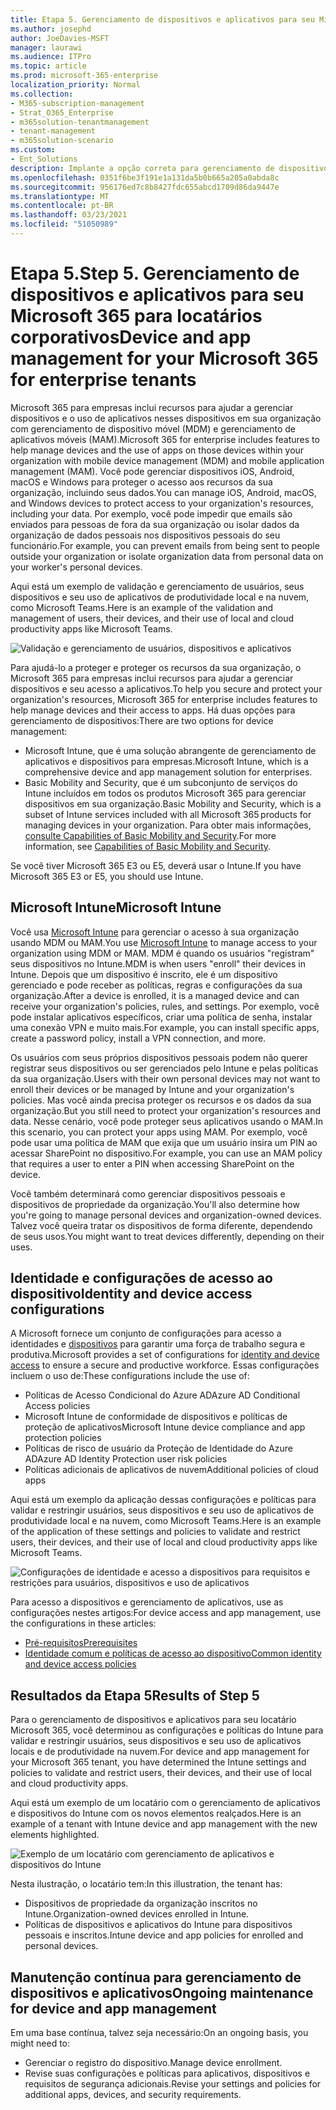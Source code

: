 ```yaml
---
title: Etapa 5. Gerenciamento de dispositivos e aplicativos para seu Microsoft 365 para locatários corporativos
ms.author: josephd
author: JoeDavies-MSFT
manager: laurawi
ms.audience: ITPro
ms.topic: article
ms.prod: microsoft-365-enterprise
localization_priority: Normal
ms.collection:
- M365-subscription-management
- Strat_O365_Enterprise
- m365solution-tenantmanagement
- tenant-management
- m365solution-scenario
ms.custom:
- Ent_Solutions
description: Implante a opção correta para gerenciamento de dispositivos e aplicativos para seus Microsoft 365 locatários.
ms.openlocfilehash: 0351f6be3f191e1a131da5b0b665a205a0abda8c
ms.sourcegitcommit: 956176ed7c8b8427fdc655abcd1709d86da9447e
ms.translationtype: MT
ms.contentlocale: pt-BR
ms.lasthandoff: 03/23/2021
ms.locfileid: "51050989"
---
```

# <a name="step-5-device-and-app-management-for-your-microsoft-365-for-enterprise-tenants"></a><span data-ttu-id="742f0-104">Etapa 5.</span><span class="sxs-lookup"><span data-stu-id="742f0-104">Step 5.</span></span> <span data-ttu-id="742f0-105">Gerenciamento de dispositivos e aplicativos para seu Microsoft 365 para locatários corporativos</span><span class="sxs-lookup"><span data-stu-id="742f0-105">Device and app management for your Microsoft 365 for enterprise tenants</span></span>

<span data-ttu-id="742f0-106">Microsoft 365 para empresas inclui recursos para ajudar a gerenciar dispositivos e o uso de aplicativos nesses dispositivos em sua organização com gerenciamento de dispositivo móvel (MDM) e gerenciamento de aplicativos móveis (MAM).</span><span class="sxs-lookup"><span data-stu-id="742f0-106">Microsoft 365 for enterprise includes features to help manage devices and the use of apps on those devices within your organization with mobile device management (MDM) and mobile application management (MAM).</span></span> <span data-ttu-id="742f0-107">Você pode gerenciar dispositivos iOS, Android, macOS e Windows para proteger o acesso aos recursos da sua organização, incluindo seus dados.</span><span class="sxs-lookup"><span data-stu-id="742f0-107">You can manage iOS, Android, macOS, and Windows devices to protect access to your organization's resources, including your data.</span></span> <span data-ttu-id="742f0-108">Por exemplo, você pode impedir que emails são enviados para pessoas de fora da sua organização ou isolar dados da organização de dados pessoais nos dispositivos pessoais do seu funcionário.</span><span class="sxs-lookup"><span data-stu-id="742f0-108">For example, you can prevent emails from being sent to people outside your organization or isolate organization data from personal data on your worker's personal devices.</span></span>

<span data-ttu-id="742f0-109">Aqui está um exemplo de validação e gerenciamento de usuários, seus dispositivos e seu uso de aplicativos de produtividade local e na nuvem, como Microsoft Teams.</span><span class="sxs-lookup"><span data-stu-id="742f0-109">Here is an example of the validation and management of users, their devices, and their use of local and cloud productivity apps like Microsoft Teams.</span></span>

![Validação e gerenciamento de usuários, dispositivos e aplicativos](../media/tenant-management-overview/tenant-management-device-app-mgmt.png)

<span data-ttu-id="742f0-111">Para ajudá-lo a proteger e proteger os recursos da sua organização, o Microsoft 365 para empresas inclui recursos para ajudar a gerenciar dispositivos e seu acesso a aplicativos.</span><span class="sxs-lookup"><span data-stu-id="742f0-111">To help you secure and protect your organization's resources, Microsoft 365 for enterprise includes features to help manage devices and their access to apps.</span></span> <span data-ttu-id="742f0-112">Há duas opções para gerenciamento de dispositivos:</span><span class="sxs-lookup"><span data-stu-id="742f0-112">There are two options for device management:</span></span>

- <span data-ttu-id="742f0-113">Microsoft Intune, que é uma solução abrangente de gerenciamento de aplicativos e dispositivos para empresas.</span><span class="sxs-lookup"><span data-stu-id="742f0-113">Microsoft Intune, which is a comprehensive device and app management solution for enterprises.</span></span>
- <span data-ttu-id="742f0-114">Basic Mobility and Security, que é um subconjunto de serviços do Intune incluídos em todos os produtos Microsoft 365 para gerenciar dispositivos em sua organização.</span><span class="sxs-lookup"><span data-stu-id="742f0-114">Basic Mobility and Security, which is a subset of Intune services included with all Microsoft 365 products for managing devices in your organization.</span></span> <span data-ttu-id="742f0-115">Para obter mais informações, [consulte Capabilities of Basic Mobility and Security](../admin/basic-mobility-security/capabilities.md).</span><span class="sxs-lookup"><span data-stu-id="742f0-115">For more information, see [Capabilities of Basic Mobility and Security](../admin/basic-mobility-security/capabilities.md).</span></span>

<span data-ttu-id="742f0-116">Se você tiver Microsoft 365 E3 ou E5, deverá usar o Intune.</span><span class="sxs-lookup"><span data-stu-id="742f0-116">If you have Microsoft 365 E3 or E5, you should use Intune.</span></span>

## <a name="microsoft-intune"></a><span data-ttu-id="742f0-117">Microsoft Intune</span><span class="sxs-lookup"><span data-stu-id="742f0-117">Microsoft Intune</span></span>

<span data-ttu-id="742f0-118">Você usa [Microsoft Intune](/mem/intune/fundamentals/planning-guide) para gerenciar o acesso à sua organização usando MDM ou MAM.</span><span class="sxs-lookup"><span data-stu-id="742f0-118">You use [Microsoft Intune](/mem/intune/fundamentals/planning-guide) to manage access to your organization using MDM or MAM.</span></span> <span data-ttu-id="742f0-119">MDM é quando os usuários "registram" seus dispositivos no Intune.</span><span class="sxs-lookup"><span data-stu-id="742f0-119">MDM is when users "enroll" their devices in Intune.</span></span> <span data-ttu-id="742f0-120">Depois que um dispositivo é inscrito, ele é um dispositivo gerenciado e pode receber as políticas, regras e configurações da sua organização.</span><span class="sxs-lookup"><span data-stu-id="742f0-120">After a device is enrolled, it is a managed device and can receive your organization's  policies, rules, and settings.</span></span> <span data-ttu-id="742f0-121">Por exemplo, você pode instalar aplicativos específicos, criar uma política de senha, instalar uma conexão VPN e muito mais.</span><span class="sxs-lookup"><span data-stu-id="742f0-121">For example, you can install specific apps, create a password policy, install a VPN connection, and more.</span></span>

<span data-ttu-id="742f0-122">Os usuários com seus próprios dispositivos pessoais podem não querer registrar seus dispositivos ou ser gerenciados pelo Intune e pelas políticas da sua organização.</span><span class="sxs-lookup"><span data-stu-id="742f0-122">Users with their own personal devices may not want to enroll their devices or be managed by Intune and your organization's policies.</span></span> <span data-ttu-id="742f0-123">Mas você ainda precisa proteger os recursos e os dados da sua organização.</span><span class="sxs-lookup"><span data-stu-id="742f0-123">But you still need to protect your organization's resources and data.</span></span> <span data-ttu-id="742f0-124">Nesse cenário, você pode proteger seus aplicativos usando o MAM.</span><span class="sxs-lookup"><span data-stu-id="742f0-124">In this scenario, you can protect your apps using MAM.</span></span> <span data-ttu-id="742f0-125">Por exemplo, você pode usar uma política de MAM que exija que um usuário insira um PIN ao acessar SharePoint no dispositivo.</span><span class="sxs-lookup"><span data-stu-id="742f0-125">For example, you can use an MAM policy that requires a user to enter a PIN when accessing SharePoint on the device.</span></span>

<span data-ttu-id="742f0-126">Você também determinará como gerenciar dispositivos pessoais e dispositivos de propriedade da organização.</span><span class="sxs-lookup"><span data-stu-id="742f0-126">You'll also determine how you're going to manage personal devices and organization-owned devices.</span></span> <span data-ttu-id="742f0-127">Talvez você queira tratar os dispositivos de forma diferente, dependendo de seus usos.</span><span class="sxs-lookup"><span data-stu-id="742f0-127">You might want to treat devices differently, depending on their uses.</span></span>

## <a name="identity-and-device-access-configurations"></a><span data-ttu-id="742f0-128">Identidade e configurações de acesso ao dispositivo</span><span class="sxs-lookup"><span data-stu-id="742f0-128">Identity and device access configurations</span></span>

<span data-ttu-id="742f0-129">A Microsoft fornece um conjunto de configurações para acesso a identidades e [dispositivos](../security/defender-365-security/microsoft-365-policies-configurations.md) para garantir uma força de trabalho segura e produtiva.</span><span class="sxs-lookup"><span data-stu-id="742f0-129">Microsoft provides a set of configurations for [identity and device access](../security/defender-365-security/microsoft-365-policies-configurations.md) to ensure a secure and productive workforce.</span></span> <span data-ttu-id="742f0-130">Essas configurações incluem o uso de:</span><span class="sxs-lookup"><span data-stu-id="742f0-130">These configurations include the use of:</span></span>

- <span data-ttu-id="742f0-131">Políticas de Acesso Condicional do Azure AD</span><span class="sxs-lookup"><span data-stu-id="742f0-131">Azure AD Conditional Access policies</span></span>
- <span data-ttu-id="742f0-132">Microsoft Intune de conformidade de dispositivos e políticas de proteção de aplicativos</span><span class="sxs-lookup"><span data-stu-id="742f0-132">Microsoft Intune device compliance and app protection policies</span></span>
- <span data-ttu-id="742f0-133">Políticas de risco de usuário da Proteção de Identidade do Azure AD</span><span class="sxs-lookup"><span data-stu-id="742f0-133">Azure AD Identity Protection user risk policies</span></span>
- <span data-ttu-id="742f0-134">Políticas adicionais de aplicativos de nuvem</span><span class="sxs-lookup"><span data-stu-id="742f0-134">Additional policies of cloud apps</span></span>

<span data-ttu-id="742f0-135">Aqui está um exemplo da aplicação dessas configurações e políticas para validar e restringir usuários, seus dispositivos e seu uso de aplicativos de produtividade local e na nuvem, como Microsoft Teams.</span><span class="sxs-lookup"><span data-stu-id="742f0-135">Here is an example of the application of these settings and policies to validate and restrict users, their devices, and their use of local and cloud productivity apps like Microsoft Teams.</span></span>

![Configurações de identidade e acesso a dispositivos para requisitos e restrições para usuários, dispositivos e uso de aplicativos](../media/tenant-management-overview/tenant-management-device-app-mgmt-golden-config.png)

<span data-ttu-id="742f0-137">Para acesso a dispositivos e gerenciamento de aplicativos, use as configurações nestes artigos:</span><span class="sxs-lookup"><span data-stu-id="742f0-137">For device access and app management, use the configurations in these articles:</span></span>

- [<span data-ttu-id="742f0-138">Pré-requisitos</span><span class="sxs-lookup"><span data-stu-id="742f0-138">Prerequisites</span></span>](../security/defender-365-security/identity-access-prerequisites.md)
- [<span data-ttu-id="742f0-139">Identidade comum e políticas de acesso ao dispositivo</span><span class="sxs-lookup"><span data-stu-id="742f0-139">Common identity and device access policies</span></span>](../security/defender-365-security/identity-access-policies.md)

## <a name="results-of-step-5"></a><span data-ttu-id="742f0-140">Resultados da Etapa 5</span><span class="sxs-lookup"><span data-stu-id="742f0-140">Results of Step 5</span></span>

<span data-ttu-id="742f0-141">Para o gerenciamento de dispositivos e aplicativos para seu locatário Microsoft 365, você determinou as configurações e políticas do Intune para validar e restringir usuários, seus dispositivos e seu uso de aplicativos locais e de produtividade na nuvem.</span><span class="sxs-lookup"><span data-stu-id="742f0-141">For device and app management for your Microsoft 365 tenant, you have determined the Intune settings and policies to validate and restrict users, their devices, and their use of local and cloud productivity apps.</span></span>

<span data-ttu-id="742f0-142">Aqui está um exemplo de um locatário com o gerenciamento de aplicativos e dispositivos do Intune com os novos elementos realçados.</span><span class="sxs-lookup"><span data-stu-id="742f0-142">Here is an example of a tenant with Intune device and app management with the new elements highlighted.</span></span>

![Exemplo de um locatário com gerenciamento de aplicativos e dispositivos do Intune](../media/tenant-management-overview/tenant-management-tenant-build-step5.png)

<span data-ttu-id="742f0-144">Nesta ilustração, o locatário tem:</span><span class="sxs-lookup"><span data-stu-id="742f0-144">In this illustration, the tenant has:</span></span>

- <span data-ttu-id="742f0-145">Dispositivos de propriedade da organização inscritos no Intune.</span><span class="sxs-lookup"><span data-stu-id="742f0-145">Organization-owned devices enrolled in Intune.</span></span>
- <span data-ttu-id="742f0-146">Políticas de dispositivos e aplicativos do Intune para dispositivos pessoais e inscritos.</span><span class="sxs-lookup"><span data-stu-id="742f0-146">Intune device and app policies for enrolled and personal devices.</span></span>

## <a name="ongoing-maintenance-for-device-and-app-management"></a><span data-ttu-id="742f0-147">Manutenção contínua para gerenciamento de dispositivos e aplicativos</span><span class="sxs-lookup"><span data-stu-id="742f0-147">Ongoing maintenance for device and app management</span></span>

<span data-ttu-id="742f0-148">Em uma base contínua, talvez seja necessário:</span><span class="sxs-lookup"><span data-stu-id="742f0-148">On an ongoing basis, you might need to:</span></span> 

- <span data-ttu-id="742f0-149">Gerenciar o registro do dispositivo.</span><span class="sxs-lookup"><span data-stu-id="742f0-149">Manage device enrollment.</span></span>
- <span data-ttu-id="742f0-150">Revise suas configurações e políticas para aplicativos, dispositivos e requisitos de segurança adicionais.</span><span class="sxs-lookup"><span data-stu-id="742f0-150">Revise your settings and policies for additional apps, devices, and security requirements.</span></span>